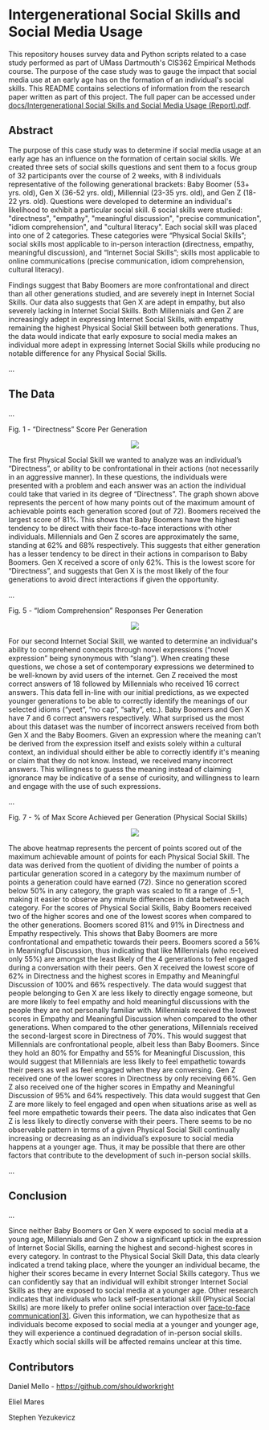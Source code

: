 # Intergenerational Social Skills and Social Media Usage

This repository houses survey data and Python scripts related to a case study performed as part of UMass Dartmouth's CIS362 Empirical Methods course. The purpose of the case study was to gauge the impact that social media use at an early age has on the formation of an individual's social skills. This README contains selections of information from the research paper written as part of this project. The full paper can be accessed under <a href="https://github.com/shouldworkright/gen-case-study/blob/master/docs/Intergenerational%20Social%20Skills%20and%20Social%20Media%20Usage%20(Report).pdf">docs/Intergenerational Social Skills and Social Media Usage (Report).pdf</a>.

## Abstract

The purpose of this case study was to determine if social media usage at an early age has an influence on the formation of certain social skills. We created three sets of social skills questions and sent them to a focus group of 32 participants over the course of 2 weeks, with 8 individuals representative of the following generational brackets: Baby Boomer (53+ yrs. old), Gen X (36-52 yrs. old), Millennial (23-35 yrs. old), and Gen Z (18-22 yrs. old). Questions were developed to determine an individual's likelihood to exhibit a particular social skill. 6 social skills were studied: "directness", "empathy", "meaningful discussion", "precise communication", "idiom comprehension", and "cultural literacy". Each social skill was placed into one of 2 categories. These categories were “Physical Social Skills”; social skills most applicable to in-person interaction (directness, empathy, meaningful discussion), and “Internet Social Skills”; skills most applicable to online communications (precise communication, idiom comprehension, cultural literacy).

Findings suggest that Baby Boomers are more confrontational and direct than all other generations studied, and are severely inept in Internet Social Skills. Our data also suggests that Gen X are adept in empathy, but also severely lacking in Internet Social Skills. Both Millennials and Gen Z are increasingly adept in expressing Internet Social Skills, with empathy remaining the highest Physical Social Skill between both generations. Thus, the data would indicate that early exposure to social media makes an individual more adept in expressing Internet Social Skills while producing no notable difference for any Physical Social Skills.

...

## The Data

...

Fig. 1 - “Directness” Score Per Generation

<p align="center" width="100%">
  <img src="https://raw.githubusercontent.com/shouldworkright/gen-case-study/master/docs/assets/fig_1.jpg">
</p>

The first Physical Social Skill we wanted to analyze was an individual’s “Directness”, or ability to be confrontational in their actions (not necessarily in an aggressive manner). In these questions, the individuals were presented with a problem and each answer was an action the individual could take that varied in its degree of “Directness”. The graph shown above represents the percent of how many points out of the maximum amount of achievable points each generation scored (out of 72). Boomers received the largest score of 81%. This shows that Baby Boomers have the highest tendency to be direct with their face-to-face interactions with other individuals. Millennials and Gen Z scores are approximately the same, standing at 62% and 68% respectively. This suggests that either generation has a lesser tendency to be direct in their actions in comparison to Baby Boomers. Gen X received a score of only 62%. This is the lowest score for “Directness”, and suggests that Gen X is the most likely of the four generations to avoid direct interactions if given the opportunity.

...

Fig. 5 - “Idiom Comprehension” Responses Per Generation

<p align="center" width="100%">
  <img src="https://raw.githubusercontent.com/shouldworkright/gen-case-study/master/docs/assets/fig_5.jpg">
</p>

For our second Internet Social Skill, we wanted to determine an individual's ability to comprehend concepts through novel expressions (“novel expression” being synonymous with “slang”). When creating these questions, we chose a set of contemporary expressions we determined to be well-known by avid users of the internet. Gen Z received the most correct answers of 18 followed by Millennials who received 16 correct answers. This data fell in-line with our initial predictions, as we expected younger generations to be able to correctly identify the meanings of our selected idioms (“yeet”, “no cap”, “salty”, etc.). Baby Boomers and Gen X have 7 and 6 correct answers respectively. What surprised us the most about this dataset was the number of incorrect answers received from both Gen X and the Baby Boomers. Given an expression where the meaning can’t be derived from the expression itself and exists solely within a cultural context, an individual should either be able to correctly identify it's meaning or claim that they do not know. Instead, we received many incorrect answers. This willingness to guess the meaning instead of claiming ignorance may be indicative of a sense of curiosity, and willingness to learn and engage with the use of such expressions.

...

Fig. 7 - % of Max Score Achieved per Generation (Physical Social Skills)

<p align="center" width="100%">
  <img src="https://raw.githubusercontent.com/shouldworkright/gen-case-study/master/docs/assets/fig_7.jpg">
</p>

The above heatmap represents the percent of points scored out of the maximum achievable amount of points for each Physical Social Skill. The data was derived from the quotient of dividing the number of points a particular generation scored in a category by the maximum number of points a generation could have earned (72). Since no generation scored below 50% in any category, the graph was scaled to fit a range of .5-1, making it easier to observe any minute differences in data between each category. For the scores of Physical Social Skills, Baby Boomers received two of the higher scores and one of the lowest scores when compared to the other generations. Boomers scored 81% and 91% in Directness and Empathy respectively. This shows that Baby Boomers are more confrontational and empathetic towards their peers. Boomers scored a 56% in Meaningful Discussion, thus indicating that like Millennials (who received only 55%) are amongst the least likely of the 4 generations to feel engaged during a conversation with their peers. Gen X received the lowest score of 62% in Directness and the highest scores in Empathy and Meaningful Discussion of 100% and 66% respectively. The data would suggest that people belonging to Gen X are less likely to directly engage someone, but are more likely to feel empathy and hold meaningful discussions with the people they are not personally familiar with. Millennials received the lowest scores in Empathy and Meaningful Discussion when compared to the other generations. When compared to the other generations, Millennials received the second-largest score in Directness of 70%. This would suggest that Millennials are confrontational people, albeit less than Baby Boomers. Since they hold an 80% for Empathy and 55% for Meaningful Discussion, this would suggest that Millennials are less likely to feel empathetic towards their peers as well as feel engaged when they are conversing. Gen Z received one of the lower scores in Directness by only receiving 66%. Gen Z also received one of the higher scores in Empathy and Meaningful Discussion of 95% and 64% respectively. This data would suggest that Gen Z are more likely to feel engaged and open when situations arise as well as feel more empathetic towards their peers. The data also indicates that Gen Z is less likely to directly converse with their peers. There seems to be no observable pattern in terms of a given Physical Social Skill continually increasing or decreasing as an individual’s exposure to social media happens at a younger age. Thus, it may be possible that there are other factors that contribute to the development of such in-person social skills.

...

## Conclusion

...

Since neither Baby Boomers or Gen X were exposed to social media at a young age, Millennials and Gen Z show a significant uptick in the expression of Internet Social Skills, earning the highest and second-highest scores in every category. In contrast to the Physical Social Skill Data, this data clearly indicated a trend taking place, where the younger an individual became, the higher their scores became in every Internet Social Skills category. Thus we can confidently say that an individual will exhibit stronger Internet Social Skills as they are exposed to social media at a younger age. Other research indicates that individuals who lack self-presentational skill (Physical Social Skills) are more likely to prefer online social interaction over <a href="https://academic.oup.com/joc/article-abstract/55/4/721/4103034?redirectedFrom=fulltext">face-to-face communication[3]</a>. Given this information, we can hypothesize that as individuals become exposed to social media at a younger and younger age, they will experience a continued degradation of in-person social skills. Exactly which social skills will be affected remains unclear at this time.

## Contributors

Daniel Mello - https://github.com/shouldworkright

Eliel Mares

Stephen Yezukevicz

